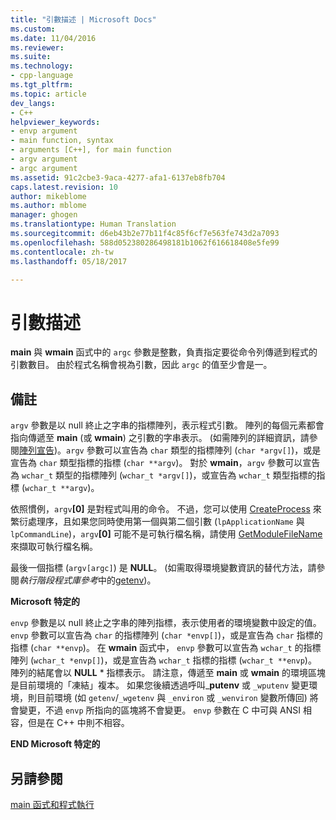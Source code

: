 ```yaml
---
title: "引數描述 | Microsoft Docs"
ms.custom: 
ms.date: 11/04/2016
ms.reviewer: 
ms.suite: 
ms.technology:
- cpp-language
ms.tgt_pltfrm: 
ms.topic: article
dev_langs:
- C++
helpviewer_keywords:
- envp argument
- main function, syntax
- arguments [C++], for main function
- argv argument
- argc argument
ms.assetid: 91c2cbe3-9aca-4277-afa1-6137eb8fb704
caps.latest.revision: 10
author: mikeblome
ms.author: mblome
manager: ghogen
ms.translationtype: Human Translation
ms.sourcegitcommit: d6eb43b2e77b11f4c85f6cf7e563fe743d2a7093
ms.openlocfilehash: 588d052380286498181b1062f616618408e5fe99
ms.contentlocale: zh-tw
ms.lasthandoff: 05/18/2017

---
```

# <a name="argument-description"></a>引數描述
**main** 與 **wmain** 函式中的 `argc` 參數是整數，負責指定要從命令列傳遞到程式的引數數目。 由於程式名稱會視為引數，因此 `argc` 的值至少會是一。  
  
## <a name="remarks"></a>備註  
 `argv` 參數是以 null 終止之字串的指標陣列，表示程式引數。 陣列的每個元素都會指向傳遞至 **main** (或 **wmain**) 之引數的字串表示。 (如需陣列的詳細資訊，請參閱[陣列宣告](../c-language/array-declarations.md))。`argv` 參數可以宣告為 `char` 類型的指標陣列 (`char *argv[]`)，或是宣告為 `char` 類型指標的指標 (`char **argv`)。 對於 **wmain**，`argv` 參數可以宣告為 `wchar_t` 類型的指標陣列 (`wchar_t *argv[]`)，或宣告為 `wchar_t` 類型指標的指標 (`wchar_t **argv`)。  
  
 依照慣例，`argv`**[0]** 是對程式叫用的命令。  不過，您可以使用 [CreateProcess](http://msdn.microsoft.com/library/windows/desktop/ms682425) 來繁衍處理序，且如果您同時使用第一個與第二個引數 (`lpApplicationName` 與 `lpCommandLine`)，`argv`**[0]** 可能不是可執行檔名稱，請使用 [GetModuleFileName](http://msdn.microsoft.com/library/windows/desktop/ms683197) 來擷取可執行檔名稱。  
  
 最後一個指標 (`argv[argc]`) 是 **NULL**。 (如需取得環境變數資訊的替代方法，請參閱*執行階段程式庫參考*中的[getenv](../c-runtime-library/reference/getenv-wgetenv.md))。  
  
 **Microsoft 特定的**  
  
 `envp` 參數是以 null 終止之字串的陣列指標，表示使用者的環境變數中設定的值。 `envp` 參數可以宣告為 `char` 的指標陣列 (`char *envp[]`)，或是宣告為 `char` 指標的指標 (`char **envp`)。 在 **wmain** 函式中， `envp` 參數可以宣告為 `wchar_t` 的指標陣列 (`wchar_t *envp[]`)，或是宣告為 `wchar_t` 指標的指標 (`wchar_t **envp`)。 陣列的結尾會以 **NULL** \* 指標表示。 請注意，傳遞至 **main** 或 **wmain** 的環境區塊是目前環境的「凍結」複本。 如果您後續透過呼叫_**putenv** 或 `_wputenv` 變更環境，則目前環境 (如 `getenv`/`_wgetenv` 與 `_environ` 或 `_wenviron` 變數所傳回) 將會變更，不過 `envp` 所指向的區塊將不會變更。 `envp` 參數在 C 中可與 ANSI 相容，但是在 C++ 中則不相容。  
  
 **END Microsoft 特定的**  
  
## <a name="see-also"></a>另請參閱  
 [main 函式和程式執行](../c-language/main-function-and-program-execution.md)
